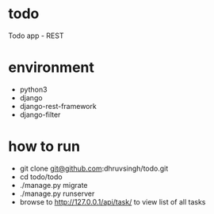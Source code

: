 # todo
Todo app - REST


# environment
- python3
- django
- django-rest-framework
- django-filter


# how to run
 - git clone git@github.com:dhruvsingh/todo.git
 - cd todo/todo
 - ./manage.py migrate
 - ./manage.py runserver
 - browse to http://127.0.0.1/api/task/ to view list of all tasks
